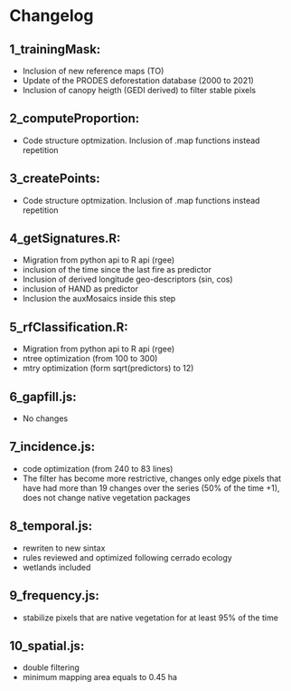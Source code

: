 
# Changelog <br>
## 1_trainingMask:
  * Inclusion of new reference maps (TO)
  * Update of the PRODES deforestation database (2000 to 2021) 
  * Inclusion of canopy heigth (GEDI derived) to filter stable pixels

## 2_computeProportion:
  * Code structure optmization. Inclusion of .map functions instead repetition 

## 3_createPoints:
  * Code structure optmization. Inclusion of .map functions instead repetition 

## 4_getSignatures.R:
  * Migration from python api to R api (rgee)
  * inclusion of the time since the last fire as predictor
  * Inclusion of derived longitude geo-descriptors (sin, cos)
  * inclusion of HAND as predictor 
  * Inclusion the auxMosaics inside this step

## 5_rfClassification.R:
  * Migration from python api to R api (rgee)
  * ntree optimization (from 100 to 300)
  * mtry optimization (form sqrt(predictors) to 12)  

## 6_gapfill.js:
  * No changes

## 7_incidence.js:
  * code optimization (from 240 to 83 lines)
  * The filter has become more restrictive, changes only edge pixels that have had more than 19 changes over the series (50% of the time +1), does not change native vegetation packages 

## 8_temporal.js:
  * rewriten to new sintax 
  * rules reviewed and optimized following cerrado ecology
  * wetlands included 
 
 ## 9_frequency.js:
  * stabilize pixels that are native vegetation for at least 95% of the time

 
 ## 10_spatial.js:
  * double filtering
  * minimum mapping area equals to 0.45 ha
 



